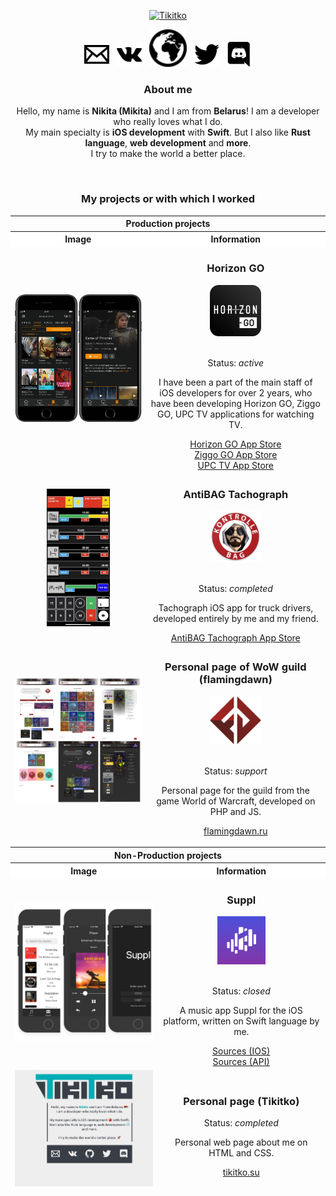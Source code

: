 <p align="center">
  <a href="https://github.com/Tikitko/about/"><img src="https://github.com/Tikitko/about/blob/develop/images/main/tikitko.svg" alt="Tikitko" height="150" /></a>
</p>
<p align="center">
  <a href="mailto:bns.6587@gmail.com"><img alt="E-mail" src="https://github.com/Tikitko/about/blob/develop/images/main/email.svg" height="40"/></a>
  &nbsp;
  <a href="https://vk.com/tikitko"><img alt="VK" src="https://github.com/Tikitko/about/blob/develop/images/main/vk.svg" height="40"/></a>
  &nbsp;
  <a href="http://tikitko.su"><img alt="Website" src="https://github.com/Tikitko/about/blob/develop/images/main/globe.svg" height="60"/></a>
  &nbsp;
  <a href="https://twitter.com/tikitko"><img alt="Twitter" src="https://github.com/Tikitko/about/blob/develop/images/main/twitter.svg" height="40"/></a>
  &nbsp;
  <a href="https://discord.com/users/272373629956653066"><img alt="Discord" src="https://github.com/Tikitko/about/blob/develop/images/main/discord.svg" height="40"/></a>
</p>

<h3 align="center">About me</h3>
<p align="center">Hello, my name is <b>Nikita (Mikita)</b> and I am from <b>Belarus</b>! I am a developer who really loves what I do.<br/> My main specialty is <b>iOS development</b> with <b>Swift</b>. But I also like <b>Rust language</b>, <b>web development</b> and <b>more</b>.<br/> I try to make the world a better place.</p>

<br/>

<h3 align="center">My projects or with which I worked</h3>
  <table>
    <thead align="center">
      <tr>
        <th colspan="2">Production projects</th>
      </tr>
      <tr>
        <th bgcolor="white">Image</th>
        <th bgcolor="white">Information</th>
      </tr>
      <tr>
        <td height="50%"><img src="https://github.com/Tikitko/about/blob/develop/images/projects/horizon.jpg" width="100%" /></td>
        <td height="50%">
          <h3>Horizon GO</h3>
          <img src="https://github.com/Tikitko/about/blob/develop/images/projects/horizon-logo.jpg" width="30%"/><br/><br/>
          <p>Status: <i>active</i></p>
          <p>I have been a part of the main staff of iOS developers for over 2 years, who have been developing Horizon GO, Ziggo GO, UPC TV applications for watching TV.</p>
          <a href="https://apps.apple.com/de/app/horizon-go/id549148968?l=en">Horizon GO App Store</a><br/>
          <a href="https://apps.apple.com/nl/app/ziggo-go/id1156417365">Ziggo GO App Store</a><br/>
          <a href="https://apps.apple.com/ch/app/upc-tv-switzerland/id1292688012?l=en">UPC TV App Store</a>
        </td>
      </tr>
      <tr>
        <td height="50%"><img src="https://github.com/Tikitko/about/blob/develop/images/projects/antibag.jpg" width="50%" /></td>
        <td height="50%">
          <h3>AntiBAG Tachograph</h3>
          <img src="https://github.com/Tikitko/about/blob/develop/images/projects/antibag-logo.jpg" width="30%"/><br/><br/>
          <p>Status: <i>completed</i></p>
          <p>Tachograph iOS app for truck drivers, developed entirely by me and my friend.</p>
          <a href="https://apps.apple.com/ru/app/antibag-%D1%82%D0%B0%D1%85%D0%BE%D0%B3%D1%80%D0%B0%D1%84/id1436730465">AntiBAG Tachograph App Store</a>
        </td>
      </tr>
      <tr>
        <td height="50%"><img src="https://github.com/Tikitko/about/blob/develop/images/projects/flamingdawn.jpg" width="100%" /></td>
        <td height="50%">
          <h3>Personal page of WoW guild<br/>(flamingdawn)</h3>
          <img src="https://github.com/Tikitko/about/blob/develop/images/projects/flamingdawn-logo.jpg" width="30%"/><br/><br/>
          <p>Status: <i>support</i></p>
          <p>Personal page for the guild from the game World of Warcraft, developed on PHP and JS.</p>
          <a href="https://flamingdawn.ru/">flamingdawn.ru</a>
        </td>
      </tr>
    </tbody>
  </table>
  
<table>
    <thead align="center">
      <tr>
        <th colspan="2">Non-Production projects</th>
      </tr>
      <tr>
        <th bgcolor="white">Image</th>
        <th bgcolor="white">Information</th>
      </tr>
      <tr>
        <td height="50%"><img src="https://github.com/Tikitko/about/blob/develop/images/projects/suppl.jpg" width="100%" /></td>
        <td height="50%">
          <h3>Suppl</h3>
          <img src="https://github.com/Tikitko/about/blob/develop/images/projects/suppl-logo.jpg" width="30%"/><br/><br/>
          <p>Status: <i>closed</i></p>
          <p>A music app Suppl for the iOS platform, written on Swift language by me.</p>
          <a href="https://github.com/Tikitko/Suppl-IOS">Sources (IOS)</a><br/>
          <a href="https://github.com/Tikitko/Suppl-API">Sources (API)</a>
        </td>
      </tr>
      <tr>
        <td height="50%"><img src="https://github.com/Tikitko/about/blob/develop/images/projects/tikitko.jpg" width="100%" /></td>
        <td height="50%">
          <h3>Personal page (Tikitko)</h3>
          <p>Status: <i>completed</i></p>
          <p>Personal web page about me on HTML and CSS.</p>
          <a href="http://tikitko.su/">tikitko.su</a>
        </td>
      </tr>
    </tbody>
  </table>
  
